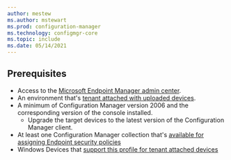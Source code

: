 ```yaml
---
author: mestew
ms.author: mstewart
ms.prod: configuration-manager
ms.technology: configmgr-core
ms.topic: include
ms.date: 05/14/2021
---
```


<!---This is a H2 Article-->

## Prerequisites

- Access to the [Microsoft Endpoint Manager admin center](https://endpoint.microsoft.com/).
- An environment that's [tenant attached with uploaded devices](..\device-sync-actions.md).
- A minimum of Configuration Manager version 2006 and the corresponding version of the console installed.
   - Upgrade the target devices to the latest version of the Configuration Manager client.
- At least one Configuration Manager collection that's [available for assigning Endpoint security policies](..\endpointsecurity-gettingstarted#bkmk_collections)
- Windows Devices that [support this profile for tenant attached devices](..\endpointsecurity-gettingstarted#bkmk_supportedprofiles)